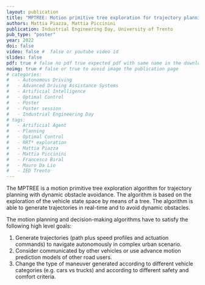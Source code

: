 ```yaml
---
layout: publication
title: "MPTREE: Motion primitive tree exploration for trajectory planning with dynamic obstacle avoidance"
authors: Mattia Piazza, Mattia Piccinini
publication: Industrial Engineering Day, University of Trento
pub_type: "poster"
year: 2022
doi: false
video: false #  false or youtube video id
slides: false
pdf: true # false no pdf true expected pdf with same name in the download folder
noimg: true # false or true to avoid image the publication page
# categories:
#   - Autonomous Driving
#   - Advanced Driving Assistance Systems
#   - Artificial Intelligence
#   - Optimal Control
#   - Poster
#   - Poster session
#   - Industrial Engineering Day
# tags:
#   - Artificial Agent
#   - Planning
#   - Optimal Control
#   - RRT* exploration
#   - Mattia Piazza
#   - Mattia Piccinini
#   - Francesco Biral
#   - Mauro Da Lio
#   - IED Trento
---
```


The MPTREE is a motion primitive tree exploration algorithm for trajectory planning with dynamic obstacle avoidance. The algorithm is based on the exploration of the vehicle state space by means of a tree. The algorithm is able to generate trajectories in real-time and to avoid dynamic obstacles.

The motion planning and decision-making algorithms have to satisfy the following high level goals:

  1. Generate trajectories (path plus speed profiles and actuation commands) to navigate autonomously in complex urban scenario.
  2. Consider communicated by other vehicles or use advance motion prediction models of other road users.
  3. Change the type of maneuver generated according to different vehicle categories (e.g. cars vs trucks) and according to different safety and comfort criteria.

<!-- The Tree Planner algorithm (TP) is the core of the maneuver generation. From a general overview the TP major iteration is composed by two main parts: the update and the tree expansion loop (sub-iterations). The TP receives information about the environment from perception and sensors and updates its internal state. In this scenario update, information are collected about the current states of the ego vehicle, about the map (via Electronic Horizon or similar), obstacles characteristic values and, if cooperative feature is active also the exchanged maneuvers.

As a first step the road geometry is populated with a mesh of way lines and extends the information of those elements with kinematic, dynamic and legal constraints (i.e. maximum velocity due to curvature, maximum legal velocity) or time-space prohibition-inhibition related to obstacles.

After this first setup step the algorithm performs the tree expansion.  The expansion is developed with an anytime approach. At every loop iteration the algorithm checks for the exit condition which is function of a maximum number of iterations and or a maximum time.
Here we summarize the basic principle behind the loop. The TP sample a new point with some characteristics such as position velocity and heading. Multiple approaches can be used to choose a new point (i.e. the RRT* implementation is based on random sampling). In our implementation we choose to exploit a mixed approach combining a greedy approach with known maneuvers, a structured lattice-like exploration and a random part. In this way we can enforce the TP to populate waypoints with a specific density in some region (i.e. explore most interesting zones and/or states).
Then the tree expansion tries to find a parent for the new sampled node. For each candidate parent in the neighbors’ list (previous) of the new waypoint it tries to connect and select the best one that satisfies all constraints. If no connection is available due to constraints or lack of neighbors, the new sample point is discarded. Elsewhere, the waypoint and its connection is stored and the rewiring procedure can be called. The rewiring aims at checking if new sampled node is a better parent for a sub-branch of the tree. For each candidate rewire in the neighbors’ list (forward) of the new waypoint it tries to connect and select the best one that satisfies all constraints. If it is better than the previously stored one, the subtree is updated, otherwise the tree remain the same.
At the end of the loop, the exit condition is checked. If it is satisfied, the loop is terminated, the best planned solution planned so far evaluated are implemented and communicated. If the exit condition is not yet satisfied another the expansion loop is reiterated looking for a better maneuver.
The faster the sub-iteration the larger the state set explored therefore the bigger tree is generated. The number of explored nodes plays a key role in the maneuver selection. A low number of nodes can produce an ill-conditioned fluctuating maneuver, while a reasonable number of nodes fairly approximate an optimal maneuver and a stable solution. Different implementation strategies can be adopted to improve the expansion phase in order not to explore not promising states and refine the best maneuvers. -->

